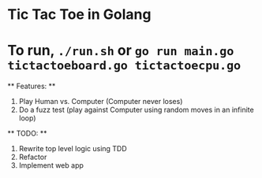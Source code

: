 # Tic Tac Toe in Golang

# To run, `./run.sh` or `go run main.go tictactoeboard.go tictactoecpu.go`

** Features: **
1. Play Human vs. Computer (Computer never loses)
1. Do a fuzz test (play against Computer using random moves in an infinite loop)
  
** TODO: **
1. Rewrite top level logic using TDD
1. Refactor
1. Implement web app
